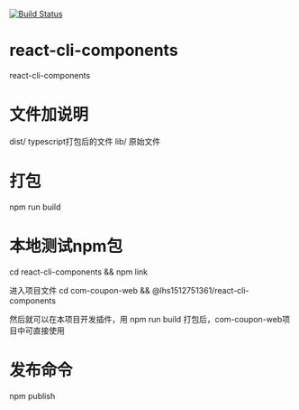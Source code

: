 [![Build Status](https://travis-ci.org/1512751361/react-cli-components.svg?branch=master)](https://travis-ci.org/1512751361/react-cli-components)

# react-cli-components
react-cli-components

# 文件加说明

  dist/   typescript打包后的文件
  lib/    原始文件

# 打包

  npm run build

# 本地测试npm包

  cd react-cli-components && npm link

  进入项目文件
  cd com-coupon-web && @lhs1512751361/react-cli-components
  
  然后就可以在本项目开发插件，用 npm run build 打包后，com-coupon-web项目中可直接使用

# 发布命令

  npm publish
